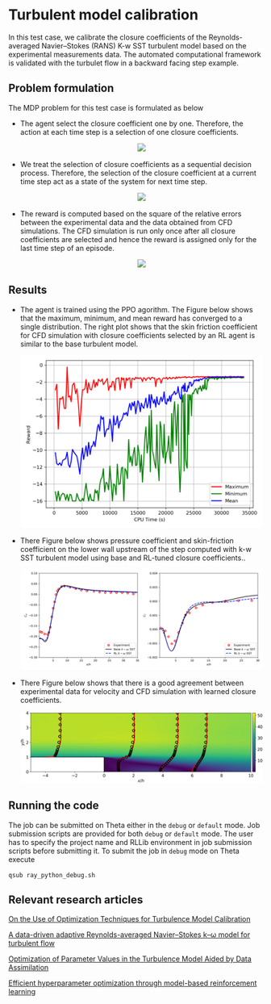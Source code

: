 # Turbulent model calibration
In this test case, we calibrate the closure coefficients of the Reynolds-averaged Navier–Stokes (RANS) K-w SST turbulent model based on the experimental measurements data. The automated computational framework is validated with the turbulet flow in a backward facing step example. 

## Problem formulation
The MDP problem for this test case is formulated as below
- The agent select the closure coefficient one by one. Therefore, the action at each time step is a selection of one closure coefficients. 
	<p align="center">
		<img src="https://latex.codecogs.com/gif.latex?%5Cdpi%7B150%7D%20a_k%3D%5Clambda_k">
	</p>

- We treat the selection of closure coefficients as a sequential decision process. Therefore, the selection of the closure coefficient at a current time step act as a state of the system for next time step. 
	<p align="center">
		<img src="https://latex.codecogs.com/gif.latex?%5Cdpi%7B150%7D%20s_k%20%3D%20%5Clambda_%7Bk-1%7D">
	</p>

- The reward is computed based on the square of the relative errors between the experimental data and the data obtained from CFD simulations. The CFD simulation is run only once after all closure coefficients are selected and hence the reward is assigned only for the last time step of an episode. 
	<p align="center">
		<img src="https://latex.codecogs.com/gif.latex?%5Cdpi%7B150%7D%20r_k%20%3D%20%5Cbegin%7Bcases%7D%200%20%5Cquad%20%5Ctext%7Bfor%7D%20%5Cquad%20k%20%5Cin%20%5B1%2Cn-1%5D%2C%20%5C%5C%20-%5Csum_%7Bi%3D1%7D%5EN%20%5Cepsilon_i%20%5Cquad%20%5Ctext%7Bwhere%7D%20%5Cquad%20%5Cepsilon_i%3D%5Ctext%7Bmin%7D%5Cbigg%281.0%2C%5Cbigg%5B%5Cfrac%7Bc_f_%7B%2Ci%7D%5E%7B%5Ctext%7BCFD%7D%7D%7D%7Bc_f_%7B%2Ci%7D%5E%7B%5Ctext%7BExpt%7D%7D%7D-1%5Cbigg%5D%5E2%20%5Cbigg%29%20%5Cend%7Bcases%7D">
	</p>

## Results
- The agent is trained using the PPO agorithm. The Figure below shows that the maximum, minimum, and mean reward has converged to a single distribution. The right plot shows that the skin friction coefficient for CFD simulation with closure coefficients selected by an RL agent is similar to the base turbulent model.
	<p align="center">
		<img src="misc/results_kw.png" width="512">
	</p>

- There Figure below shows pressure coefficient and skin-friction coefficient on the lower wall upstream of the step computed with k-w SST turbulent model using base and RL-tuned closure coefficients..
	<p align="center">
		<img src="misc/cp_cf.png" width="640">
	</p>

- There Figure below shows that there is a good agreement between experimental data for velocity and CFD simulation with learned closure coefficients.
	<p align="center">
		<img src="misc/velocity_profile.png" width="640">
	</p>


## Running the code
The job can be submitted on Theta either in the `debug` or `default` mode. Job submission scripts are provided for both `debug` or `default` mode. The user has to specify the project name and RLLib environment in job submission scripts before submitting it. To submit the job in `debug` mode on Theta execute 
```
qsub ray_python_debug.sh
```

## Relevant research articles
[On the Use of Optimization Techniques for Turbulence Model Calibration](https://ntrs.nasa.gov/archive/nasa/casi.ntrs.nasa.gov/20190025296.pdf)

[A data-driven adaptive Reynolds-averaged Navier–Stokes k–ω model for turbulent flow](https://www.sciencedirect.com/science/article/pii/S0021999117303789)

[Optimization of Parameter Values in the Turbulence Model Aided by Data Assimilation](https://arc.aiaa.org/doi/abs/10.2514/1.J054109?journalCode=aiaaj)

[Efficient hyperparameter optimization through model-based reinforcement learning](https://www.sciencedirect.com/science/article/pii/S0925231220310523)
